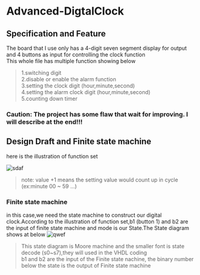 # Advanced-DigtalClock
## Specification and Feature
The board that I use only has a 4-digit seven segment display for output and 4 buttons as input for controlling the clock function  
This whole file has multiple function showing below 
>1.switching digit  
>2.disable or enable the alarm function  
>3.setting the clock digit (hour,minute,second)  
>4.setting the alarm clock digit (hour,minute,second)  
>5.counting down timer  
### Caution: The project has some flaw that wait for improving. I will describe at the end!!!
## Design Draft and Finite state machine 
here is the illustration of function set

![sdaf](https://user-images.githubusercontent.com/92795777/149643797-32dda0d8-6bfe-4e73-881b-01f7a7138fcc.png)
>note: value +1 means the setting value would count up in cycle (ex:minute 00 ~ 59 ...)  

### Finite state machine
in this case,we need the state machine to construct our digital clock.According to the illustration of function set,b1 (button 1) and b2 are the input of finite state machine and mode is our State.The State diagram shows at below 
![qwef](https://user-images.githubusercontent.com/92795777/149647110-00e9469c-c9cd-4243-9c09-34f555041af5.png)
>This state diagram is Moore machine and the smaller font is state decode (s0~s7),they will used in the VHDL coding  
>b1 and b2 are the input of the Finite state nachine, the binary number below the state is the output of Finite state machine
